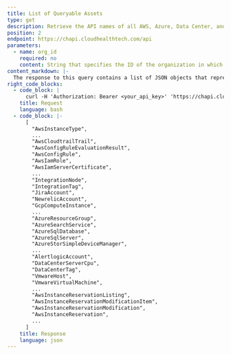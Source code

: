 ```yaml
---
title: List of Queryable Assets
type: get
description: Retrieve the API names of all AWS, Azure, Data Center, and Google Cloud asset objects that you can query in the CloudHealth Platform.
position: 2
endpoint: https://chapi.cloudhealthtech.com/api
parameters:
  - name: org_id
    required: no
    content: String that specifies the ID of the organization in which this query should run. See [How to Get Organization ID](#organization_how-to-get-organization-id). If not specified, this parameter assumes the ID of your default organization.
content_markdown: |-
  The response to this query contains a list of JSON objects that represent all the AWS, Azure, Data Center, and Google Cloud assets that CloudHealth has discovered in your environment.
right_code_blocks:
  - code_block: |
      curl -H 'Authorization: Bearer <your_api_key>' 'https://chapi.cloudhealthtech.com/api'
    title: Request
    language: bash
  - code_block: |-
      [  
        "AwsInstanceType",
        ...
        "AwsCloudtrailTrail",
        "AwsConfigRuleEvaluationResult",
        "AwsConfigRule",
        "AwsIamRole",
        "AwsIamServerCertificate",
        ...
        "IntegrationNode",
        "IntegrationTag",
        "JiraAccount",
        "NewrelicAccount",
        "GcpComputeInstance",
        ...
        "AzureResourceGroup",
        "AzureSearchService",
        "AzureSqlDatabase",
        "AzureSqlServer",
        "AzureStorSimpleDeviceManager",
        ...
        "AlertlogicAccount",
        "DataCenterServerCpu",
        "DataCenterTag",
        "VmwareHost",
        "VmwareVirtualMachine",
        ...
        "AwsInstanceReservationListing",
        "AwsInstanceReservationModificationItem",
        "AwsInstanceReservationModification",
        "AwsInstanceReservation",
        ...
      ]
    title: Response
    language: json
---
```

